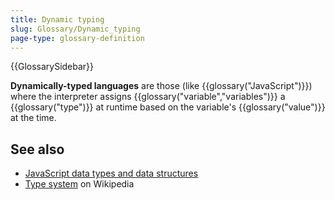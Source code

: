```yaml
---
title: Dynamic typing
slug: Glossary/Dynamic_typing
page-type: glossary-definition
---
```


{{GlossarySidebar}}

**Dynamically-typed languages** are those (like {{glossary("JavaScript")}}) where the interpreter assigns {{glossary("variable","variables")}} a {{glossary("type")}} at runtime based on the variable's {{glossary("value")}} at the time.

## See also

- [JavaScript data types and data structures](/en-US/docs/Web/JavaScript/Guide/Data_structures)
- [Type system](https://en.wikipedia.org/wiki/Type_system#DYNAMIC) on Wikipedia
